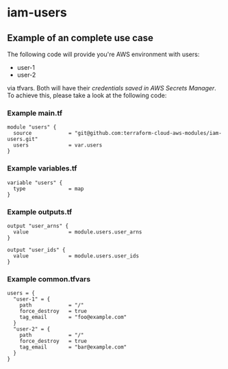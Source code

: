 # iam-users

## Example of an complete use case
The following code will provide you're AWS environment with users:

 - user-1
 - user-2

via tfvars. Both will have their *credentials saved in AWS Secrets Manager*.
To achieve this, please take a look at the following code:

### Example main.tf

    module "users" {
      source            = "git@github.com:terraform-cloud-aws-modules/iam-users.git"
      users             = var.users
    }

### Example variables.tf

    variable "users" {
      type              = map
    }

### Example outputs.tf

    output "user_arns" {
      value             = module.users.user_arns
    }
    
    output "user_ids" {
      value             = module.users.user_ids
    }

### Example common.tfvars

    users = {
      "user-1" = {
        path            = "/"
        force_destroy   = true
        tag_email       = "foo@example.com"
      }
      "user-2" = {
        path            = "/"
        force_destroy   = true
        tag_email       = "bar@example.com"
      }
    }

